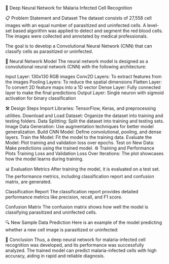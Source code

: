 🦠  Deep Neural Network for Malaria Infected Cell Recognition

📋 Problem Statement and Dataset
The dataset consists of 27,558 cell images with an equal number of parasitized and uninfected cells. A level-set based algorithm was applied to detect and segment the red blood cells. The images were collected and annotated by medical professionals.

The goal is to develop a Convolutional Neural Network (CNN) that can classify cells as parasitized or uninfected.



🧠 Neural Network Model
The neural network model is designed as a convolutional neural network (CNN) with the following architecture:

Input Layer: 130x130 RGB images
Conv2D Layers: To extract features from the images
Pooling Layers: To reduce the spatial dimensions
Flatten Layer: To convert 2D feature maps into a 1D vector
Dense Layer: Fully connected layer to make the final predictions
Output Layer: Single neuron with sigmoid activation for binary classification


🛠️ Design Steps
Import Libraries: TensorFlow, Keras, and preprocessing utilities.
Download and Load Dataset: Organize the dataset into training and testing folders.
Data Splitting: Split the dataset into training and testing sets.
Image Data Generation: Use augmentation techniques for better model generalization.
Build CNN Model: Define convolutional, pooling, and dense layers.
Train the Model: Fit the model to the training data.
Evaluate the Model: Plot training and validation loss over epochs.
Test on New Data: Make predictions using the trained model.
⚙️ Training and Performance Plots
Training Loss and Validation Loss Over Iterations:
The plot showcases how the model learns during training.


📊 Evaluation Metrics
After training the model, it is evaluated on a test set. The performance metrics, including classification report and confusion matrix, are generated.

Classification Report
The classification report provides detailed performance metrics like precision, recall, and F1 score.



Confusion Matrix
The confusion matrix shows how well the model is classifying parasitized and uninfected cells.



🔍 New Sample Data Prediction
Here is an example of the model predicting whether a new cell image is parasitized or uninfected:



🔮 Conclusion
Thus, a deep neural network for malaria-infected cell recognition was developed, and its performance was successfully analyzed. The trained model can predict malaria-infected cells with high accuracy, aiding in rapid and reliable diagnosis.

